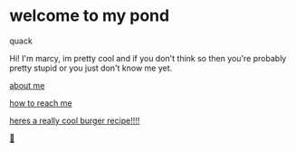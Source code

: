 # welcome to my pond

quack

Hi! I'm marcy, im pretty cool and if you don't think so then you're probably pretty stupid or you just don't know me yet.

[about me](./aboutme.html)

[how to reach me](./contact.md)

[heres a really cool burger recipe!!!!](./burger.md)

[🦆](./favoriteduck.md)
